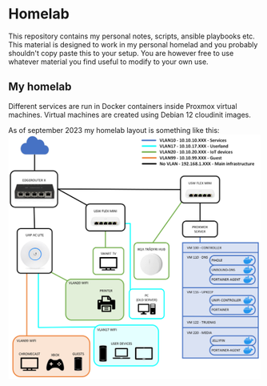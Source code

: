 # Homelab

This repository contains my personal notes, scripts, ansible playbooks etc. This material is designed to work in my personal homelad and you probably shouldn't copy paste this to your setup. You are however free to use whatever material you find useful to modify to your own use.

## My homelab

Different services are run in Docker containers inside Proxmox virtual machines. Virtual machines are created using Debian 12 cloudinit images.

As of september 2023 my homelab layout is something like this:
![Diagram image of homelab](assets/homelab_diagram.png)